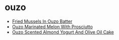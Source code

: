 # ouzo

 * [Fried Mussels In Ouzo Batter](../../index/f/fried-mussels-in-ouzo-batter-355950.json)
 * [Ouzo Marinated Melon With Prosciutto](../../index/o/ouzo-marinated-melon-with-prosciutto-158.json)
 * [Ouzo Scented Almond Yogurt And Olive Oil Cake](../../index/o/ouzo-scented-almond-yogurt-and-olive-oil-cake-238253.json)
